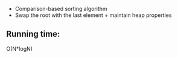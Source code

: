 * Comparison-based sorting algorithm
* Swap the root with the last element + maintain heap properties
## Running time:
O(N*logN)